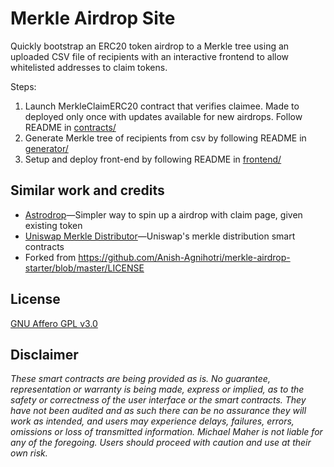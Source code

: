 # Merkle Airdrop Site

Quickly bootstrap an ERC20 token airdrop to a Merkle tree using an uploaded CSV file of recipients with an interactive frontend to allow whitelisted addresses to claim tokens.

Steps:

1. Launch MerkleClaimERC20 contract that verifies claimee. Made to deployed only once with updates available for new airdrops. Follow README in [contracts/](https://github.com/The-Funding-Cooperative-DAO/Merkle-Airdrop-Site/tree/master/contracts)
2. Generate Merkle tree of recipients from csv by following README in [generator/](https://github.com/The-Funding-Cooperative-DAO/Merkle-Airdrop-Site/tree/master/generator)
3. Setup and deploy front-end by following README in [frontend/](https://github.com/The-Funding-Cooperative-DAO/Merkle-Airdrop-Site/tree/master/frontend)

## Similar work and credits

- [Astrodrop](https://astrodrop.xyz/)—Simpler way to spin up a airdrop with claim page, given existing token
- [Uniswap Merkle Distributor](https://github.com/Uniswap/merkle-distributor)—Uniswap's merkle distribution smart contracts
- Forked from https://github.com/Anish-Agnihotri/merkle-airdrop-starter/blob/master/LICENSE

## License

[GNU Affero GPL v3.0](https://github.com/MadDog250/merkle-airdrop-starter/blob/master/LICENSE)

## Disclaimer

_These smart contracts are being provided as is. No guarantee, representation or warranty is being made, express or implied, as to the safety or correctness of the user interface or the smart contracts. They have not been audited and as such there can be no assurance they will work as intended, and users may experience delays, failures, errors, omissions or loss of transmitted information. Michael Maher is not liable for any of the foregoing. Users should proceed with caution and use at their own risk._
